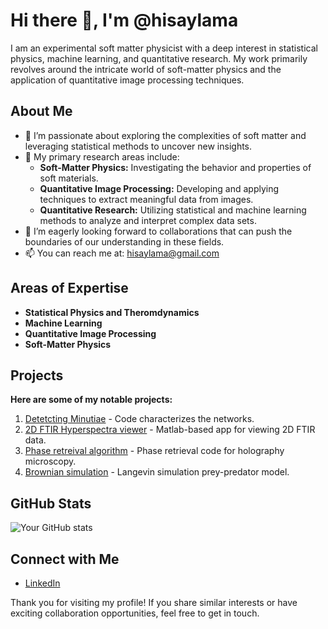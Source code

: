 # Hi there 👋, I'm @hisaylama

I am an experimental soft matter physicist with a deep interest in statistical physics, machine learning, and quantitative research. My work primarily revolves around the intricate world of soft-matter physics and the application of quantitative image processing techniques.

## About Me

- 👀 I’m passionate about exploring the complexities of soft matter and leveraging statistical methods to uncover new insights.
- 🌱 My primary research areas include:
  - **Soft-Matter Physics:** Investigating the behavior and properties of soft materials.
  - **Quantitative Image Processing:** Developing and applying techniques to extract meaningful data from images.
  - **Quantitative Research:** Utilizing statistical and machine learning methods to analyze and interpret complex data sets.
- 💞️ I’m eagerly looking forward to collaborations that can push the boundaries of our understanding in these fields.
- 📫 You can reach me at: hisaylama@gmail.com

## Areas of Expertise

- **Statistical Physics and Theromdynamics**
- **Machine Learning**
- **Quantitative Image Processing**
- **Soft-Matter Physics**

## Projects

**Here are some of my notable projects:**

1. [Detetcting Minutiae](https://github.com/hisaylama/Minutiae-and-topological-defects-of-pattern) - Code characterizes the networks.
2. [2D FTIR Hyperspectra viewer](https://github.com/hisaylama/ATR-FTIR-Data-Hyperspectra-Viewer-in-Matlab) - Matlab-based app for viewing 2D FTIR data.
3. [Phase retreival algorithm](https://github.com/hisaylama/Phase-Mask-for-Spatial-Light-Modulator) - Phase retrieval code for holography microscopy.
4. [Brownian simulation](https://github.com/hisaylama/Brownian-Simulation) - Langevin simulation prey-predator model.

## GitHub Stats

![Your GitHub stats](https://github-readme-stats.vercel.app/api?username=hisaylama&theme=radical&show_icons=true&hide_border=true&count_private=true)

## Connect with Me

- [LinkedIn](https://www.linkedin.com/in/hisay-lama-ph-d-28478285/)

Thank you for visiting my profile! If you share similar interests or have exciting collaboration opportunities, feel free to get in touch.



<!---
hisaylama/hisaylama is a ✨ special ✨ repository because its `README.md` (this file) appears on your GitHub profile.
You can click the Preview link to take a look at your changes.
--->
